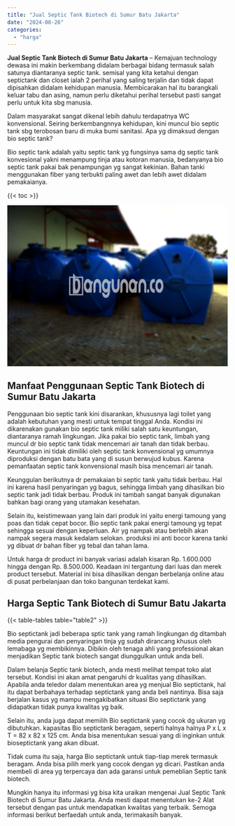 ```yaml
---
title: "Jual Septic Tank Biotech di Sumur Batu Jakarta"
date: "2024-08-26"
categories: 
  - "harga"
---
```


**Jual Septic Tank Biotech di Sumur Batu Jakarta** – Kemajuan technology dewasa ini makin berkembang didalam berbagai bidang termasuk salah satunya diantaranya septic tank. semisal yang kita ketahui dengan septictank dan closet ialah 2 perihal yang saling terjalin dan tidak dapat dipisahkan didalam kehidupan manusia. Membicarakan hal itu barangkali keluar tabu dan asing, namun perlu diketahui perihal tersebut pasti sangat perlu untuk kita sbg manusia.

Dalam masyarakat sangat dikenal lebih dahulu terdapatnya WC konvensional. Seiring berkembangnnya kehidupan, kini muncul bio septic tank sbg terobosan baru di muka bumi sanitasi. Apa yg dimaksud dengan bio septic tank?

Bio septic tank adalah yaitu septic tank yg fungsinya sama dg septic tank konvesional yakni menampung tinja atau kotoran manusia, bedanyanya bio septic tank pakai bak penampungan yg sangat kekinian. Bahan tanki menggunakan fiber yang terbukti paling awet dan lebih awet didalam pemakaianya.

{{< toc >}}

![Jual Septic Tank Biotech di Sumur Batu Jakarta](/images/jual-bio-septictank-39.png)

## Manfaat Penggunaan Septic Tank Biotech di Sumur Batu Jakarta

Penggunaan bio septic tank kini disarankan, khususnya lagi toilet yang adalah kebutuhan yang mesti untuk tempat tinggal Anda. Kondisi ini dikarenakan gunakan bio septic tank miliki salah satu keuntungan, diantaranya ramah lingkungan. Jika pakai bio septic tank, limbah yang muncul dr bio septic tank tidak mencemari air tanah dan tidak berbau. Keuntungan ini tidak dimiliki oleh septic tank konvensional yg umumnya diproduksi dengan batu bata yang di susun berwujud kubus. Karena pemanfaatan septic tank konvensional masih bisa mencemari air tanah.

Keunggulan berikutnya dr pemakaian bi septic tank yaitu tidak berbau. Hal ini karena hasil penyaringan yg bagus, sehingga limbah yang dihasilkan bio septic tank jadi tidak berbau. Produk ini tambah sangat banyak digunakan bahkan bagi orang yang utamakan kesehatan.

Selain itu, keistimewaan yang lain dari produk ini yaitu energi tamoung yang poas dan tidak cepat bocor. Bio septic tank pakai energi tamoung yg tepat sehingga sesuai dengan keperluan. Air yg nampak atau berlebih akan nampak segera masuk kedalam selokan. produksi ini anti bocor karena tanki yg dibuat dr bahan fiber yg tebal dan tahan lama.

Untuk harga dr product ini banyak variasi adalah kisaran Rp. 1.600.000 hingga dengan Rp. 8.500.000. Keadaan ini tergantung dari luas dan merek product tersebut. Material ini bisa dihasilkan dengan berbelanja online atau di pusat perbelanjaan dan toko bangunan terdekat kami.

## Harga Septic Tank Biotech di Sumur Batu Jakarta

{{< table-tables table="table2" >}}

Bio septictank jadi beberapa sptic tank yang ramah lingkungan dg ditambah media pengurai dan penyaringan tinja yg sudah dirancang khusus oleh lemabaga yg membikinnya. Dibikin oleh tenaga ahli yang professional akan menjadikan Septic tank biotech sangat diunggulkan untuk anda beli.

Dalam belanja Septic tank biotech, anda mesti melihat tempat toko alat tersebut. Kondisi ini akan amat pengaruhi dr kualitas yang dihasilkan. Apabila anda teledor dalam menentukan area yg menjual Bio septictank, hal itu dapat berbahaya terhadap septictank yang anda beli nantinya. Bisa saja berjalan kasus yg mampu mengakibatkan situasi Bio septictank yang didapatkan tidak punya kwalitas yg baik.

Selain itu, anda juga dapat memilih Bio septictank yang cocok dg ukuran yg dibutuhkan. kapasitas Bio septictank beragam, seperti halnya halnya P x L x T = 82 x 82 x 125 cm. Anda bisa menentukan sesuai yang di inginkan untuk bioseptictank yang akan dibuat.

Tidak cuma itu saja, harga Bio septictank untuk tiap-tiap merek termasuk beragam. Anda bisa pilih merk yang cocok dengan yg dicari. Pastikan anda membeli di area yg terpercaya dan ada garansi untuk pemeblian Septic tank biotech.

Mungkin hanya itu informasi yg bisa kita uraikan mengenai Jual Septic Tank Biotech di Sumur Batu Jakarta. Anda mesti dapat menentukan ke-2 Alat tersebut dengan pas untuk mendapatkan kwalitas yang terbaik. Semoga informasi berikut berfaedah untuk anda, terimakasih banyak.
